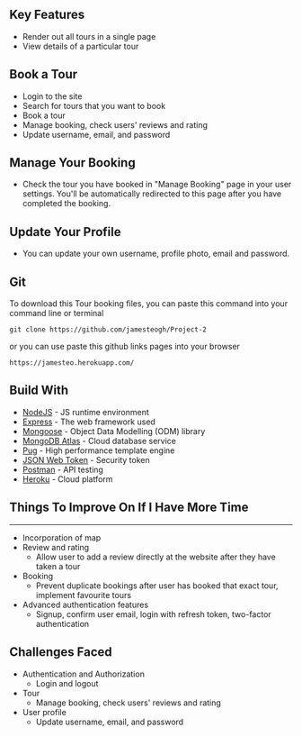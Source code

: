 ## Key Features
* Render out all tours in a single page
* View details of a particular tour

## Book a Tour
* Login to the site
* Search for tours that you want to book
* Book a tour
* Manage booking, check users' reviews and rating
* Update username, email, and password
## Manage Your Booking

* Check the tour you have booked in "Manage Booking" page in your user settings. You'll be automatically redirected to this
  page after you have completed the booking.

## Update Your Profile
* You can update your own username, profile photo, email and password.
## Git

To download this Tour booking files, you can paste this command into your command line or terminal

	git clone https://github.com/jamesteogh/Project-2

or you can use paste this github links pages into your browser

	https://jamesteo.herokuapp.com/

## Build With

* [NodeJS](https://nodejs.org/en/) - JS runtime environment
* [Express](http://expressjs.com/) - The web framework used
* [Mongoose](https://mongoosejs.com/) - Object Data Modelling (ODM) library
* [MongoDB Atlas](https://www.mongodb.com/cloud/atlas) - Cloud database service
* [Pug](https://pugjs.org/api/getting-started.html) - High performance template engine
* [JSON Web Token](https://jwt.io/) - Security token
* [Postman](https://www.getpostman.com/) - API testing
* [Heroku](https://www.heroku.com/) - Cloud platform

## Things To Improve On If I Have More Time
----------------------
* Incorporation of map
* Review and rating
  - Allow user to add a review directly at the website after they have taken a tour
* Booking
  - Prevent duplicate bookings after user has booked that exact tour, implement favourite tours
* Advanced authentication features
  - Signup, confirm user email, login with refresh token, two-factor authentication
## Challenges Faced

* Authentication and Authorization
  - Login and logout
* Tour
  - Manage booking, check users' reviews and rating
* User profile
  - Update username, email, and password

